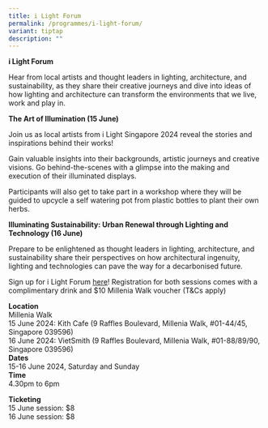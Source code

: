 ```yaml
---
title: i Light Forum
permalink: /programmes/i-light-forum/
variant: tiptap
description: ""
---
```

<p><strong>i Light Forum&nbsp;</strong>
</p>
<p>Hear from local artists and thought leaders in lighting, architecture,
and sustainability, as they share their creative journeys and dive into
ideas of how lighting and architecture can transform the environments that
we live, work and play in.</p>
<p><strong>The Art of Illumination (15 June)</strong>
</p>
<p>Join us as local artists from i Light Singapore 2024 reveal the stories
and inspirations behind their works!</p>
<p>Gain valuable insights into their backgrounds, artistic journeys and creative
visions. Go behind-the-scenes with a glimpse into the making and execution
of their illuminated displays.&nbsp;</p>
<p>Participants will also get to take part in a workshop where they will
be guided to upcycle a self watering pot from plastic bottles to plant
their own herbs.</p>
<p><strong>Illuminating Sustainability: Urban Renewal through Lighting and Technology (16 June)</strong>
</p>
<p>Prepare to be enlightened as thought leaders in lighting, architecture,
and sustainability share their perspectives on how architectural ingenuity,
lighting and technologies can pave the way for a decarbonised future.&nbsp;</p>
<p>Sign up for i Light Forum <a href="https://www.eventbrite.sg/e/walk-ins-first-come-first-served-i-light-singapore-2023-light-forum-tickets-641932255657?aff=oddtdtcreator" rel="noopener noreferrer nofollow" target="_blank"><u>here</u></a>!
Registration for both sessions comes with a complimentary drink and $10
Millenia Walk voucher (T&amp;Cs apply)&nbsp;&nbsp;</p>
<p><strong>Location</strong> 
<br>Millenia Walk
<br>15 June 2024: Kith Cafe (9 Raffles Boulevard, Millenia Walk, #01-44/45,
Singapore 039596)
<br>16 June 2024: VietSmith (9 Raffles Boulevard, Millenia Walk, #01-88/89/90,
Singapore 039596)&nbsp;
<br><strong>Dates&nbsp;</strong> 
<br>15-16 June 2024, Saturday and Sunday
<br><strong>Time</strong> 
<br>4.30pm to 6pm&nbsp;</p>
<p><strong>Ticketing&nbsp;</strong> 
<br>15 June session: $8&nbsp;
<br>16 June session: $8</p>